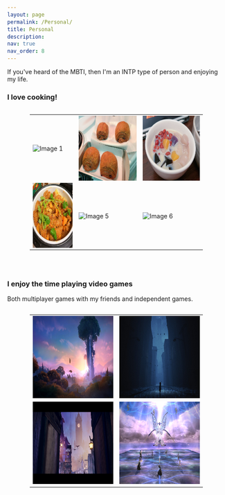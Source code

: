 ```yaml
---
layout: page
permalink: /Personal/
title: Personal
description:
nav: true
nav_order: 8
---
```


If you've heard of the MBTI, then I'm an INTP type of person and enjoying my life.

### I love cooking!
<div style="display: flex; justify-content: center; max-width: 400px; align-items: center; margin: auto">
  <table>
    <tr>
      <td><img src="../assets/img/cook1.png" alt="Image 1" style="height: 150px" align="center"></td>
      <td><img src="../assets/img/cook2.png" alt="Image 2" style="height: 150px" align="center"></td>
      <td><img src="../assets/img/cook3.png" alt="Image 3" style="height: 150px" align="center"></td>
    </tr>
    <tr>
      <td><img src="../assets/img/cook4.png" alt="Image 4" style="height: 150px" align="center"></td>
      <td><img src="../assets/img/cook5.png" alt="Image 5" style="height: 150px" align="center"></td>
      <td><img src="../assets/img/cook6.png" alt="Image 6" style="height: 150px" align="center"></td>
    </tr>
    </table>
</div>

<br><be>

### I enjoy the time playing video games
Both multiplayer games with my friends and independent games.

<div style="display: flex; justify-content: center; max-width: 400px; align-items: center; margin: auto">
  <table>
    <tr>
      <td><img src="../assets/img/game1.jpg" alt="Image 1" style="height: 190px;"></td>
      <td><img src="../assets/img/game2.jpg" alt="Image 2" style="height: 190px;"></td>
    </tr>
    <tr>
      <td><img src="../assets/img/game3.jpg" alt="Image 3" style="height: 190px;"></td>
      <td><img src="../assets/img/game4.jpg" alt="Image 4" style="height: 190px;"></td>
    </tr>
  </table>
</div>


